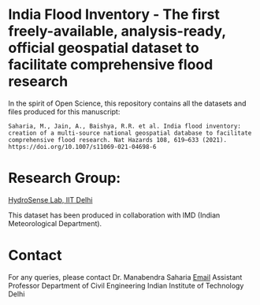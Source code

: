 # India Flood Inventory - The first freely-available, analysis-ready, official geospatial dataset to facilitate comprehensive flood research

In the spirit of Open Science, this repository contains all the datasets and files produced for this manuscript: 

`Saharia, M., Jain, A., Baishya, R.R. et al. India flood inventory: creation of a multi-source national geospatial database to facilitate comprehensive flood research. Nat Hazards 108, 619–633 (2021). https://doi.org/10.1007/s11069-021-04698-6`

# Research Group: 

[HydroSense Lab, IIT Delhi](https://hydrosense.iitd.ac.in/)

This dataset has been produced in collaboration with IMD (Indian Meteorological Department). 

# Contact
For any queries, please contact 
Dr. Manabendra Saharia [Email](msaharia@iitd.ac.in)
Assistant Professor
Department of Civil Engineering
Indian Institute of Technology Delhi
